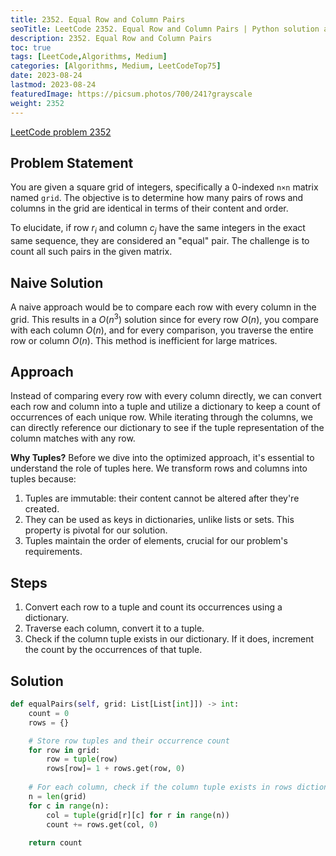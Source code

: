 ```yaml
---
title: 2352. Equal Row and Column Pairs
seoTitle: LeetCode 2352. Equal Row and Column Pairs | Python solution and explanation
description: 2352. Equal Row and Column Pairs
toc: true
tags: [LeetCode,Algorithms, Medium]
categories: [Algorithms, Medium, LeetCodeTop75]
date: 2023-08-24
lastmod: 2023-08-24
featuredImage: https://picsum.photos/700/241?grayscale
weight: 2352
---
```


[LeetCode problem 2352](<https://leetcode.com/problems/equal-row-and-column-pairs/>)

## Problem Statement

You are given a square grid of integers, specifically a 0-indexed `n×n` matrix named `grid`. The objective is to determine how many pairs of rows and columns in the grid are identical in terms of their content and order.

To elucidate, if row $r_i$ and column $c_j$ have the same integers in the exact same sequence, they are considered an "equal" pair. The challenge is to count all such pairs in the given matrix.

## Naive Solution

A naive approach would be to compare each row with every column in the grid. This results in a $O(n^3)$ solution since for every row $O(n)$, you compare with each column $O(n)$, and for every comparison, you traverse the entire row or column $O(n)$. This method is inefficient for large matrices.

## Approach

Instead of comparing every row with every column directly, we can convert each row and column into a tuple and utilize a dictionary to keep a count of occurrences of each unique row. While iterating through the columns, we can directly reference our dictionary to see if the tuple representation of the column matches with any row.

**Why Tuples?**
Before we dive into the optimized approach, it's essential to understand the role of tuples here. We transform rows and columns into tuples because:

1. Tuples are immutable: their content cannot be altered after they're created.
2. They can be used as keys in dictionaries, unlike lists or sets. This property is pivotal for our solution.
3. Tuples maintain the order of elements, crucial for our problem's requirements.

## Steps

1. Convert each row to a tuple and count its occurrences using a dictionary.
2. Traverse each column, convert it to a tuple.
3. Check if the column tuple exists in our dictionary. If it does, increment the count by the occurrences of that tuple.

## Solution

```python
def equalPairs(self, grid: List[List[int]]) -> int:
    count = 0
    rows = {}

    # Store row tuples and their occurrence count
    for row in grid:
        row = tuple(row)
        rows[row]= 1 + rows.get(row, 0)
    
    # For each column, check if the column tuple exists in rows dictionary
    n = len(grid)
    for c in range(n):
        col = tuple(grid[r][c] for r in range(n))
        count += rows.get(col, 0)
        
    return count
```
